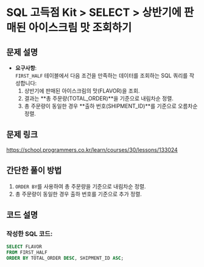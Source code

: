 # SQL 고득점 Kit > SELECT > 상반기에 판매된 아이스크림 맛 조회하기

## 문제 설명
- **요구사항**:  
`FIRST_HALF` 테이블에서 다음 조건을 만족하는 데이터를 조회하는 SQL 쿼리를 작성합니다:
  1. 상반기에 판매된 아이스크림의 맛(FLAVOR)을 조회.
  2. 결과는 **총 주문량(TOTAL_ORDER)**을 기준으로 내림차순 정렬.
  3. 총 주문량이 동일한 경우 **출하 번호(SHIPMENT_ID)**를 기준으로 오름차순 정렬.

## 문제 링크
https://school.programmers.co.kr/learn/courses/30/lessons/133024

## 간단한 풀이 방법
1. `ORDER BY`를 사용하여 총 주문량을 기준으로 내림차순 정렬.
2. 총 주문량이 동일한 경우 출하 번호를 기준으로 추가 정렬.

## 코드 설명
### 작성한 SQL 코드:
```sql
SELECT FLAVOR
FROM FIRST_HALF
ORDER BY TOTAL_ORDER DESC, SHIPMENT_ID ASC;